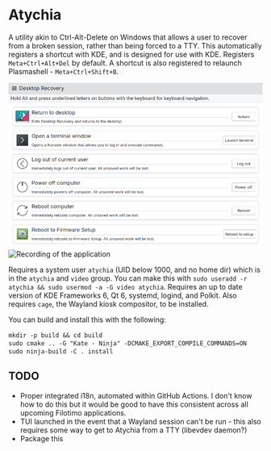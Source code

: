 # Atychia

A utility akin to Ctrl-Alt-Delete on Windows that allows a user to recover from a broken session, rather than being forced to a TTY.
This automatically registers a shortcut with KDE, and is designed for use with KDE. Registers `Meta+Ctrl+Alt+Del` by default.
A shortcut is also registered to relaunch Plasmashell - `Meta+Ctrl+Shift+B`.

![Screenshot of the application](screenshot.png)
![Recording of the application](atychia.gif)

Requires a system user `atychia` (UID below 1000, and no home dir) which is in the `atychia` and `video` group.
You can make this with `sudo useradd -r atychia && sudo usermod -a -G video atychia`.
Requires an up to date version of KDE Frameworks 6, Qt 6, systemd, logind, and Polkit.
Also requires `cage`, the Wayland kiosk compositor, to be installed.

You can build and install this with the following:
```
mkdir -p build && cd build
sudo cmake .. -G "Kate - Ninja" -DCMAKE_EXPORT_COMPILE_COMMANDS=ON
sudo ninja-build -C . install
```

## TODO
- Proper integrated i18n, automated within GitHub Actions. I don't know how to do this but it would be good to have this consistent across all upcoming Filotimo applications.
- TUI launched in the event that a Wayland session can't be run - this also requires some way to get to Atychia from a TTY (libevdev daemon?)
- Package this
